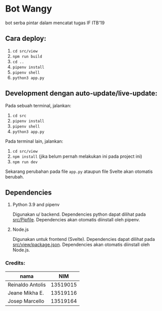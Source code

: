 # Bot Wangy
bot serba pintar dalam mencatat tugas IF ITB'19

## Cara deploy:
1. `cd src/view`
2. `npm run build`
3. `cd ..`
4. `pipenv install`
5. `pipenv shell`
6. `python3 app.py`

## Development dengan auto-update/live-update:
Pada sebuah terminal, jalankan:
1. `cd src`
2. `pipenv install`
3. `pipenv shell`
4. `python3 app.py`

Pada terminal lain, jalankan:
1. `cd src/view`
2. `npm install` (jika belum pernah melakukan ini pada project ini)
3. `npm run dev`

Sekarang perubahan pada file `app.py` ataupun file Svelte akan otomatis berubah.

## Dependencies
1. Python 3.9 and pipenv

   Digunakan u/ backend. Dependencies python dapat dilihat pada
   [src/Pipfile](src/Pipfile). Dependencies akan otomatis diinstall oleh
   pipenv.

2. Node.js

   Digunakan untuk frontend (Svelte). Dependencies dapat dilihat pada
   [src/view/package.json](src/view/package.json). Dependencies akan otomatis
   diinstall oleh Node.js.

### Credits:
| nama | NIM |
|------|-----|
| Reinaldo Antolis | 13519015 |
| Jeane Mikha E. | 13519116 |
| Josep Marcello | 13519164 |
